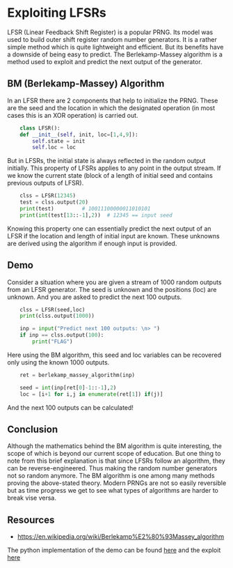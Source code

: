 # Exploiting LFSRs
LFSR (Linear Feedback Shift Register) is a popular PRNG. Its model was used to build outer shift register random number generators. It is a rather simple method which is quite lightweight and efficient. But its benefits have a downside of being easy to predict. The Berlekamp-Massey algorithm is a method used to exploit and predict the next output of the generator.

## BM (Berlekamp-Massey) Algorithm
In an LFSR there are 2 components that help to initialize the PRNG. These are the seed and the location in which the designated operation (in most cases this is an XOR operation) is carried out. 
```py
	class LFSR():
	def __init__(self, init, loc=[1,4,9]):
		self.state = init
		self.loc = loc
```
But in LFSRs, the initial state is always reflected in the random output initially. This property of LFSRs applies to any point in the output stream. If we know the current state (block of a length of initial seed and contains previous outputs of LFSR).
```py
	clss = LFSR(12345)
	test = clss.output(20)
	print(test)			# 10011100000011010101
	print(int(test[13::-1],2))	# 12345 == input seed
```
Knowing this property one can essentially predict the next output of an LFSR if the location and length of initial input are known. These unknowns are derived using the algorithm if enough input is provided.

## Demo
Consider a situation where you are given a stream of 1000 random outputs from an LFSR generator. The seed is unknown and the positions (loc) are unknown. And you are asked to predict the next 100 outputs.
```py
	clss = LFSR(seed,loc)
	print(clss.output(1000))

	inp = input("Predict next 100 outputs: \n> ")
	if inp == clss.output(100):
		print("FLAG")
```
Here using the BM algorithm, this seed and loc variables can be recovered only using the known 1000 outputs.
```py
	ret = berlekamp_massey_algorithm(inp)

	seed = int(inp[ret[0]-1::-1],2)
	loc = [i+1 for i,j in enumerate(ret[1]) if(j)]
```
And the next 100 outputs can be calculated!

## Conclusion
Although the mathematics behind the BM algorithm is quite interesting, the scope of which is beyond our current scope of education. But one thing to note from this brief explanation is that since LFSRs follow an algorithm, they can be reverse-engineered. Thus making the random number generators not so random anymore. The BM algorithm is one among many methods proving the above-stated theory. Modern PRNGs are not so easily reversible but as time progress we get to see what types of algorithms are harder to break vise versa.

## Resources
- https://en.wikipedia.org/wiki/Berlekamp%E2%80%93Massey_algorithm

The python implementation of the demo can be found [here](https://github.com/AlekhAvinash/Writeups/blob/master/NumberTheory/lfsr.py) and the exploit [here](https://github.com/AlekhAvinash/Writeups/blob/master/NumberTheory/berlekamp_massey.py)
